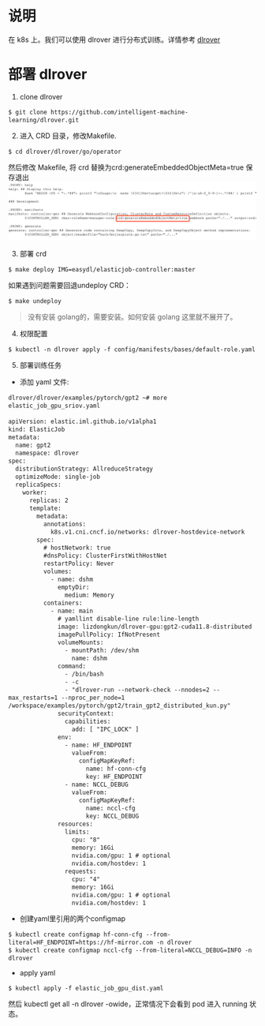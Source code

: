 # 说明
在 k8s 上。我们可以使用 dlrover 进行分布式训练。详情参考 [dlrover](https://github.com/intelligent-machine-learning/dlrover)

# 部署 dlrover
1. clone dlrover
```shell
$ git clone https://github.com/intelligent-machine-learning/dlrover.git
```

2. 进入 CRD 目录，修改Makefile.
```shell
$ cd dlrover/dlrover/go/operator
```
然后修改 Makefile, 将 crd 替换为crd:generateEmbeddedObjectMeta=true 保存退出
![dlrover-makefile](./dlrover-makefile.png)

3. 部署 crd
```shell
$ make deploy IMG=easydl/elasticjob-controller:master
```
如果遇到问题需要回退undeploy CRD：
```shell
$ make undeploy
```

> 没有安装 golang的，需要安装。如何安装 golang 这里就不展开了。

4. 权限配置
```shell
$ kubectl -n dlrover apply -f config/manifests/bases/default-role.yaml
```

5. 部署训练任务
- 添加 yaml 文件:
```shell
dlrover/dlrover/examples/pytorch/gpt2 ~# more elastic_job_gpu_sriov.yaml

apiVersion: elastic.iml.github.io/v1alpha1
kind: ElasticJob
metadata:
  name: gpt2
  namespace: dlrover
spec:
  distributionStrategy: AllreduceStrategy
  optimizeMode: single-job
  replicaSpecs:
    worker:
      replicas: 2
      template:
        metadata:
          annotations:
            k8s.v1.cni.cncf.io/networks: dlrover-hostdevice-network
        spec:
          # hostNetwork: true
          #dnsPolicy: ClusterFirstWithHostNet
          restartPolicy: Never
          volumes:
            - name: dshm
              emptyDir:
                medium: Memory
          containers:
            - name: main
              # yamllint disable-line rule:line-length
              image: lizdongkun/dlrover-gpu:gpt2-cuda11.8-distributed
              imagePullPolicy: IfNotPresent
              volumeMounts:
                - mountPath: /dev/shm
                  name: dshm
              command:
                - /bin/bash
                - -c
                - "dlrover-run --network-check --nnodes=2 --max_restarts=1 --nproc_per_node=1 /workspace/examples/pytorch/gpt2/train_gpt2_distributed_kun.py"
              securityContext:
                capabilities:
                  add: [ "IPC_LOCK" ]
              env:
                - name: HF_ENDPOINT
                  valueFrom:
                    configMapKeyRef:
                      name: hf-conn-cfg
                      key: HF_ENDPOINT
                - name: NCCL_DEBUG
                  valueFrom:
                    configMapKeyRef:
                      name: nccl-cfg
                      key: NCCL_DEBUG
              resources:
                limits:
                  cpu: "8"
                  memory: 16Gi
                  nvidia.com/gpu: 1 # optional
                  nvidia.com/hostdev: 1
                requests:
                  cpu: "4"
                  memory: 16Gi
                  nvidia.com/gpu: 1 # optional
                  nvidia.com/hostdev: 1
```
- 创建yaml里引用的两个configmap
```shell
$ kubectl create configmap hf-conn-cfg --from-literal=HF_ENDPOINT=https://hf-mirror.com -n dlrover
$ kubectl create configmap nccl-cfg --from-literal=NCCL_DEBUG=INFO -n dlrover
```

- apply yaml
```shell
$ kubectl apply -f elastic_job_gpu_dist.yaml
```

然后 kubectl get all -n dlrover -owide，正常情况下会看到 pod 进入 running 状态。 